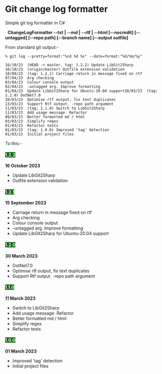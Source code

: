﻿# Git change log formatter

Simple git log formatter in C#

&nbsp;&nbsp;**ChangeLogFormatter --txt | --md | --rtf | --html [--nocredit]  [--untagged] [--repo path] [--branch name] [--output outfile]** 



From standard git output:-
```
% git log --pretty=format:"%cd %d %s" --date=format:"%d/%m/%y"

16/10/23  (HEAD -> master, tag: 1.2.2) Update LibGit2Sharp
16/10/23  (origin/master) Outfile extension validation
18/09/23  (tag: 1.2.1) Carriage return in message fixed on rtf
07/04/23  Arg checking
03/04/23  Colour console output
02/04/23  -untagged arg. Improve formatting
01/04/23  Update LibGit2Sharp for Ubuntu-20.04 support30/03/23  (tag: 1.2.0) DotNet7.0
20/03/23  Optimise rtf output, fix text duplicates
13/03/23  Support Rtf output. -repo path argument
11/03/23  (tag: 1.1.0) Switch to LibGit2Sharp
11/03/23  Add usage message. Refactor
09/03/23  Better formatted md / html
03/03/23  Simplify regex
01/03/23  Refactor tests
01/03/23  (tag: 1.0.0) Improved 'tag' detection
01/03/23  Initial project files
```

To this:-
#### <span style="background-color:rgb(0,100,0);color:rgb(255,255,255)">1.2.2</span>
**16 October 2023**
- Update LibGit2Sharp
- Outfile extension validation
#### <span style="background-color:rgb(0,100,0);color:rgb(255,255,255)">1.2.1</span>
**15 September 2023**
- Carriage return in message fixed on rtf
- Arg checking
- Colour console output
- -untagged arg. Improve formatting
- Update LibGit2Sharp for Ubuntu-20.04 support
#### <span style="background-color:rgb(0,100,0);color:rgb(255,255,255)">1.2.0</span>
**30 March 2023**
- DotNet7.0
- Optimise rtf output, fix text duplicates
- Support Rtf output. -repo path argument
#### <span style="background-color:rgb(0,100,0);color:rgb(255,255,255)">1.1.0</span>
**11 March 2023**
- Switch to LibGit2Sharp
- Add usage message. Refactor
- Better formatted md / html
- Simplify regex
- Refactor tests
#### <span style="background-color:rgb(0,100,0);color:rgb(255,255,255)">1.0.0</span>
**01 March 2023**
- Improved 'tag' detection
- Initial project files